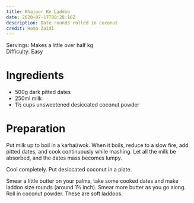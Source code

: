 ```yaml
---
title: Khajoor Ke Laddoo
date: 2020-07-17T00:28:16Z
description: Date rounds rolled in coconut
credit: Homa Zaidi
---
```

Servings: Makes a little over half kg  
Difficulty: Easy  

# Ingredients

* 500g dark pitted dates
* 250ml milk
* 1½ cups unsweetened desiccated coconut powder

# Preparation
Put milk up to boil in a karhai/wok. When it boils, reduce to a slow fire, add pitted dates, and cook continuously while mashing. Let all the milk be absorbed, and the dates mass becomes lumpy. 

Cool completely. Put desiccated coconut in a plate.

Smear a little butter on your palms, take some cooked dates and make laddoo size rounds (around 1½ inch). Smear more butter as you go along. Roll in coconut powder. These are soft laddoos.
